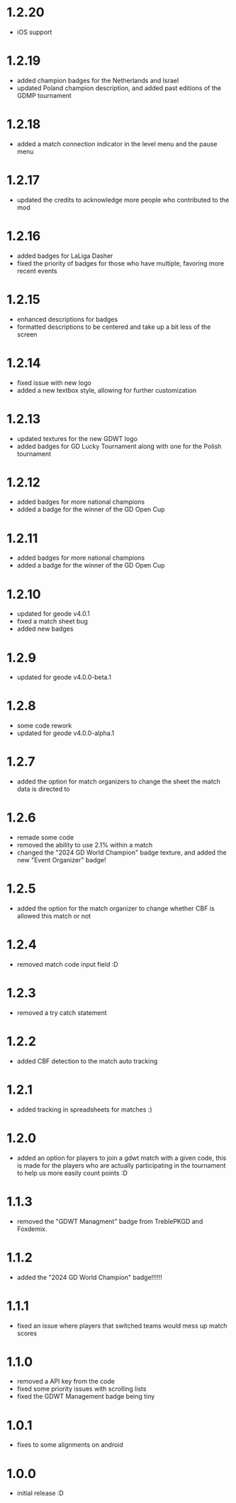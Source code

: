 # 1.2.20
- iOS support

# 1.2.19
- added champion badges for the Netherlands and Israel
- updated Poland champion description, and added past editions of the GDMP tournament

# 1.2.18
- added a match connection indicator in the level menu and the pause menu

# 1.2.17
- updated the credits to acknowledge more people who contributed to the mod

# 1.2.16
- added badges for LaLiga Dasher
- fixed the priority of badges for those who have multiple, favoring more recent events

# 1.2.15
- enhanced descriptions for badges
- formatted descriptions to be centered and take up a bit less of the screen

# 1.2.14
- fixed issue with new logo
- added a new textbox style, allowing for further customization

# 1.2.13
- updated textures for the new GDWT logo
- added badges for GD Lucky Tournament along with one for the Polish tournament

# 1.2.12
- added badges for more national champions
- added a badge for the winner of the GD Open Cup

# 1.2.11
- added badges for more national champions
- added a badge for the winner of the GD Open Cup

# 1.2.10
- updated for geode v4.0.1
- fixed a match sheet bug
- added new badges

# 1.2.9
- updated for geode v4.0.0-beta.1

# 1.2.8
- some code rework
- updated for geode v4.0.0-alpha.1

# 1.2.7
- added the option for match organizers to change the sheet the match data is directed to

# 1.2.6
- remade some code
- removed the ability to use 2.1% within a match
- changed the "2024 GD World Champion" badge texture, and added the new "Event Organizer" badge!

# 1.2.5
- added the option for the match organizer to change whether CBF is allowed this match or not

# 1.2.4
- removed match code input field :D

# 1.2.3
- removed a try catch statement

# 1.2.2
- added CBF detection to the match auto tracking

# 1.2.1
- added tracking in spreadsheets for matches :)

# 1.2.0
- added an option for players to join a gdwt match with a given code, this is made for the players who are actually participating in the tournament to help us more easily count points :D

# 1.1.3
- removed the "GDWT Managment" badge from <cy>TreblePKGD</c> and <cy>Foxdemix</c>.

# 1.1.2
- added the "2024 GD World Champion" badge!!!!!!

# 1.1.1
- fixed an issue where players that switched teams would mess up match scores

# 1.1.0
- removed a API key from the code
- fixed some priority issues with scrolling lists
- fixed the GDWT Management badge being tiny

# 1.0.1
- fixes to some alignments on android

# 1.0.0
- initial release :D